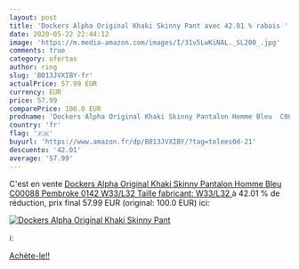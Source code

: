 ```yaml
---
layout: post
title: 'Dockers Alpha Original Khaki Skinny Pant avec 42.01 % rabais '
date: 2020-05-22 22:44:12
image: 'https://m.media-amazon.com/images/I/31v5LwKiNAL._SL200_.jpg'
comments: true
category: ofertas
author: ring
slug: 'B013JVXIBY-fr'
actualPrice: 57.99 EUR
currency: EUR
price: 57.99
comparePrice: 100.0 EUR
prodname: 'Dockers Alpha Original Khaki Skinny Pantalon Homme Bleu  C00088 Pembroke 0142   W33/L32  Taille fabricant: W33/L32 '
country: 'fr'
flag: '🇫🇷'
buyurl: 'https://www.amazon.fr/dp/B013JVXIBY/?tag=tolees0d-21'
descuento: '42.01'
average: '57.99'
---
```


C'est en vente [Dockers Alpha Original Khaki Skinny Pantalon Homme Bleu  C00088 Pembroke 0142   W33/L32  Taille fabricant: W33/L32 ](https://www.amazon.fr/dp/B013JVXIBY/?tag=tolees0d-21)  à  42.01 % de réduction, prix final  57.99 EUR (original: 100.0 EUR) ici:

[![Dockers Alpha Original Khaki Skinny Pant](https://m.media-amazon.com/images/I/31v5LwKiNAL._SL200_.jpg)](https://www.amazon.fr/dp/B013JVXIBY/?tag=tolees0d-21)

ℹ️:


[Achète-le!!](https://www.amazon.fr/dp/B013JVXIBY/?tag=tolees0d-21)
